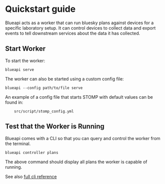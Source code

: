 # Quickstart guide

Blueapi acts as a worker that can run bluesky plans against devices for a specific
laboratory setup. It can control devices to collect data and export events to tell
downstream services about the data it has collected.

## Start Worker

To start the worker:

```
blueapi serve
```

The worker can also be started using a custom config file:

```
blueapi --config path/to/file serve
```

An example of a config file that starts STOMP with default values can be found in:

```
    src/script/stomp_config.yml
```

## Test that the Worker is Running

Blueapi comes with a CLI so that you can query and control the worker from the terminal.

```
blueapi controller plans
```

The above command should display all plans the worker is capable of running.



See also [full cli reference](../reference/cli.md)
